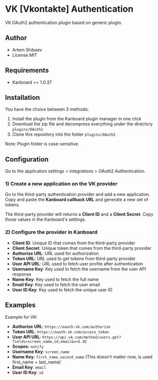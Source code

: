 VK [Vkontakte] Authentication
=====================

VK OAuth2 authentication plugin based on generic plugin.

Author
------

- Artem Shibaev
- License MIT

Requirements
------------

- Kanboard >= 1.0.37

Installation
------------

You have the choice between 3 methods:

1. Install the plugin from the Kanboard plugin manager in one click
2. Download the zip file and decompress everything under the directory `plugins/OAuth2`
3. Clone this repository into the folder `plugins/OAuth2`

Note: Plugin folder is case-sensitive.

Configuration
-------------

Go to the application settings > integrations > OAuth2 Authentication.

### 1) Create a new application on the VK provider

Go to the third-party authentication provider and add a new application. 
Copy and paste the **Kanboard callback URL** and generate a new set of tokens.

The third-party provider will returns a **Client ID** and a **Client Secret**.
Copy those values in the Kanboard's settings.

### 2) Configure the provider in Kanboard

- **Client ID**: Unique ID that comes from the third-party provider
- **Client Secret**: Unique token that comes from the third-party provider
- **Authorize URL**: URL used for authorization
- **Token URL**: URL used to get tokens from third-party provider
- **User API URL**: URL used to fetch user profile after authentication
- **Username Key**: Key used to fetch the username from the user API response
- **Name Key**: Key used to fetch the full name
- **Email Key**: Key used to fetch the user email
- **User ID Key**: Key used to fetch the unique user ID

Examples
--------

Example for VK:

- **Authorize URL**: `https://oauth.vk.com/authorize`
- **Token URL**: `https://oauth.vk.com/access_token`
- **User API URL**: `https://api.vk.com/method/users.get?fields=screen_name,id,email&v=5.92`
- **Scopes**: `notify`
- **Username Key**: `screen_name`
- **Name Key**: `first_name,second_name` (This doesn't matter now, is used first_name + last_name)`
- **Email Key**: `email`
- **User ID Key**: `id`
